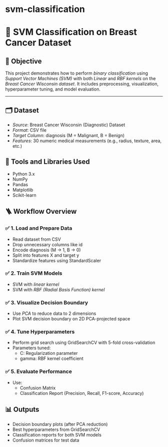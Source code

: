 # svm-classification

# 📘 SVM Classification on Breast Cancer Dataset

## 🧠 Objective

This project demonstrates how to perform *binary classification* using *Support Vector Machines (SVM)* with both *Linear* and *RBF kernels* on the *Breast Cancer Wisconsin dataset*. It includes preprocessing, visualization, hyperparameter tuning, and model evaluation.

---

## 🗂 Dataset

- *Source*: Breast Cancer Wisconsin (Diagnostic) Dataset
- *Format*: CSV file
- *Target Column*: diagnosis (M = Malignant, B = Benign)
- *Features*: 30 numeric medical measurements (e.g., radius, texture, area, etc.)

## 🔧 Tools and Libraries Used

- Python 3.x
- NumPy
- Pandas
- Matplotlib
- Scikit-learn


## 🪜 Workflow Overview

### ✅ 1. Load and Prepare Data
- Read dataset from CSV
- Drop unnecessary columns like id
- Encode diagnosis (M → 1, B → 0)
- Split into features X and target y
- Standardize features using StandardScaler

### ✅ 2. Train SVM Models
- SVM with *linear kernel*
- SVM with *RBF (Radial Basis Function) kernel*

### ✅ 3. Visualize Decision Boundary
- Use *PCA* to reduce data to 2 dimensions
- Plot SVM decision boundary on 2D PCA-projected space

### ✅ 4. Tune Hyperparameters
- Perform grid search using GridSearchCV with 5-fold cross-validation
- Parameters tuned:
  - C: Regularization parameter
  - gamma: RBF kernel coefficient

### ✅ 5. Evaluate Performance
- Use:
  - Confusion Matrix
  - Classification Report (Precision, Recall, F1-score, Accuracy)

## 📊 Outputs

- Decision boundary plots (after PCA reduction)
- Best hyperparameters from GridSearchCV
- Classification reports for both SVM models
- Confusion matrices for test data

